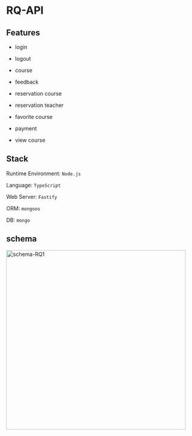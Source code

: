 # RQ-API
## Features

- login

- logout

- course

- feedback

- reservation course

- reservation teacher

- favorite course

- payment

- view course


## Stack
Runtime Environment: `Node.js`

Language: `TypeScript`

Web Server: `Fastify`

ORM: `mongoos`

DB: `mongo`

## schema 

<img width="478" alt="schema-RQ1" src="https://user-images.githubusercontent.com/106505615/175789949-8ef9eebd-b151-4e13-ad6b-461be8bd61a7.png">



